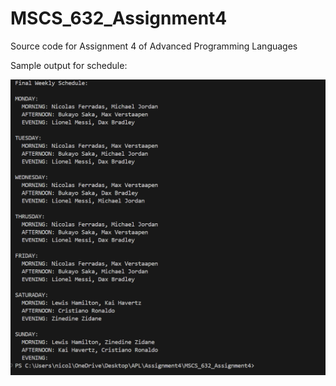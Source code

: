 # MSCS_632_Assignment4
Source code for Assignment 4 of Advanced Programming Languages

Sample output for schedule:

![alt text](image.png)


